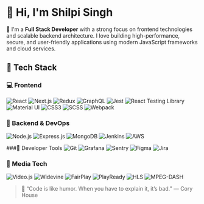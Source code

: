 # 👋 Hi, I'm Shilpi Singh

🚀 I'm a **Full Stack Developer** with a strong focus on frontend technologies and scalable backend architecture. I love building high-performance, secure, and user-friendly applications using modern JavaScript frameworks and cloud services.

## 💼 Tech Stack

### 💻 Frontend
![React](https://img.shields.io/badge/-React-61DAFB?style=for-the-badge&logo=react)
![Next.js](https://img.shields.io/badge/-Next.js-000000?style=for-the-badge&logo=next.js)
![Redux](https://img.shields.io/badge/-Redux-764ABC?style=for-the-badge&logo=redux)
![GraphQL](https://img.shields.io/badge/-GraphQL-E10098?style=for-the-badge&logo=graphql)
![Jest](https://img.shields.io/badge/-Jest-C21325?style=for-the-badge&logo=jest)
![React Testing Library](https://img.shields.io/badge/-React%20Testing%20Library-E33332?style=for-the-badge&logo=testing-library)
![Material UI](https://img.shields.io/badge/-MaterialUI-0081CB?style=for-the-badge&logo=mui)
![CSS3](https://img.shields.io/badge/-CSS3-1572B6?style=for-the-badge&logo=css3)
![SCSS](https://img.shields.io/badge/-SCSS-CC6699?style=for-the-badge&logo=sass)
![Webpack](https://img.shields.io/badge/-Webpack-8DD6F9?style=for-the-badge&logo=webpack&logoColor=black)

### 🧠 Backend & DevOps
![Node.js](https://img.shields.io/badge/-Node.js-339933?style=for-the-badge&logo=nodedotjs)
![Express.js](https://img.shields.io/badge/-Express.js-000000?style=for-the-badge&logo=express&logoColor=white)
![MongoDB](https://img.shields.io/badge/-MongoDB-47A248?style=for-the-badge&logo=mongodb)
![Jenkins](https://img.shields.io/badge/-Jenkins-D24939?style=for-the-badge&logo=jenkins)
![AWS](https://img.shields.io/badge/-AWS-232F3E?style=for-the-badge&logo=amazon-aws)

###🔧 Developer Tools
![Git](https://img.shields.io/badge/-Git-F05032?style=for-the-badge&logo=git&logoColor=white)
![Grafana](https://img.shields.io/badge/-Grafana-F46800?style=for-the-badge&logo=grafana&logoColor=white)
![Sentry](https://img.shields.io/badge/-Sentry-362D59?style=for-the-badge&logo=sentry&logoColor=white)
![Figma](https://img.shields.io/badge/-Figma-F24E1E?style=for-the-badge&logo=figma&logoColor=white)
![Jira](https://img.shields.io/badge/-Jira-0052CC?style=for-the-badge&logo=jira&logoColor=white)

### 🎥 Media Tech
![Video.js](https://img.shields.io/badge/-Video.js-1B75BC?style=for-the-badge&logo=video.js)
![Widevine](https://img.shields.io/badge/-Widevine-1a73e8?style=for-the-badge&logo=google&logoColor=white)
![FairPlay](https://img.shields.io/badge/-FairPlay-000000?style=for-the-badge&logo=apple&logoColor=white)
![PlayReady](https://img.shields.io/badge/-PlayReady-0078D7?style=for-the-badge&logo=microsoft&logoColor=white)
![HLS](https://img.shields.io/badge/-HLS-0fa958?style=for-the-badge&logo=livestream&logoColor=white)
![MPEG-DASH](https://img.shields.io/badge/-MPEG--DASH-FF6C37?style=for-the-badge&logo=html5&logoColor=white)




> 💬 “Code is like humor. When you have to explain it, it’s bad.” — Cory House  
